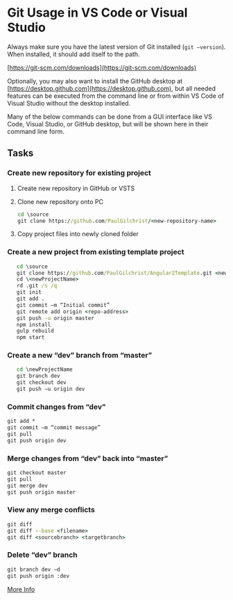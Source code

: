 # Git Usage in VS Code or Visual Studio

Always make sure you have the latest version of Git installed (`git –version`).  When installed, it should add itself to the path.

   [https://git-scm.com/downloads](https://git-scm.com/downloads)

Optionally, you may also want to install the GitHub desktop at [https://desktop.github.com](https://desktop.github.com), but all needed features can be executed from the command line or from within VS Code of Visual Studio without the desktop installed.

Many of the below commands can be done from a GUI interface like VS Code, Visual Studio, or GitHub desktop, but will be shown here in their command line form.

## Tasks

### Create new repository for existing project

1. Create new repository in GitHub or VSTS
2. Clone new repository onto PC

   ```cmd
   cd \source
   git clone https://github.com/PaulGilchrist/<new-repository-name>
   ```

3. Copy project files into newly cloned folder

### Create a new project from existing template project

```cmd
   cd \source
   git clone https://github.com/PaulGilchrist/Angular2Template.git <newProjectName>
   cd \<newProjectName>
   rd .git /s /q
   git init
   git add .
   git commit –m “Initial commit”
   git remote add origin <repo-address>
   git push -u origin master
   npm install
   gulp rebuild
   npm start
```

### Create a new “dev” branch from “master”

```cmd
   cd \newProjectName
   git branch dev
   git checkout dev
   git push –u origin dev
   ```

### Commit changes from “dev”

   ```cmd
   git add *
   git commit –m “commit message”
   git pull
   git push origin dev
   ```

### Merge changes from “dev” back into “master”

   ```cmd
   git checkout master
   git pull
   git merge dev
   git push origin master
   ```

### View any merge conflicts

   ```cmd
   git diff
   git diff --base <filename>
   git diff <sourcebranch> <targetbranch>
   ```

### Delete “dev” branch

   ```cmd
   git branch dev –d
   git push origin :dev
   ```

[More Info](https://confluence.atlassian.com/bitbucketserver/basic-git-commands-776639767.html)

